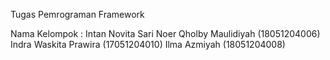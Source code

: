 Tugas Pemrograman Framework

Nama Kelompok : 
Intan Novita Sari Noer Qholby Maulidiyah  (18051204006)
Indra Waskita Prawira  	                 	(17051204010)
Ilma Azmiyah	                           	(18051204008)
